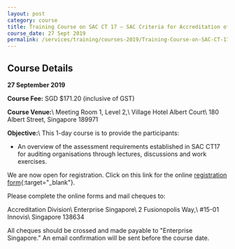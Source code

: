 ```yaml
---
layout: post
category: course
title: Training Course on SAC CT 17 – SAC Criteria for Accreditation of Auditing Organisations
course_date: 27 Sept 2019
permalink: /services/training/courses-2019/Training-Course-on-SAC-CT-17
---
```


## Course Details
**27 September 2019**

**Course Fee:** SGD $171.20 (inclusive of GST)

**Course Venue:**\\
Meeting Room 1, Level 2,\\
Village Hotel Albert Court\\
180 Albert Street, Singapore 189971
 
**Objective:**\\
This 1-day course is to provide the participants:

* An overview of the assessment requirements established in SAC CT17 for auditing organisations through lectures, discussions and work exercises.

We are now open for registration.  Click on this link for the online [registration form](https://form.gov.sg/5d3036df5f62720018314389){:target="_blank"}.

Please complete the online forms and mail cheques to:

Accreditation Division\\
Enterprise Singapore\\
2 Fusionopolis Way,\\
#15-01 Innovis\\
Singapore 138634

All cheques should be crossed and made payable to "Enterprise Singapore." An email confirmation will be sent before the course date. 
